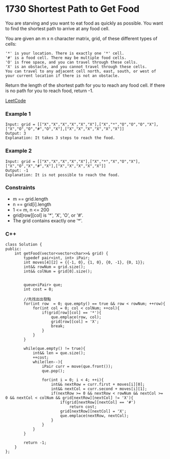 # 1730  Shortest Path to Get Food

You are starving and you want to eat food as quickly as possible. You want to find the shortest path to arrive at any food cell.

You are given an m x n character matrix, grid, of these different types of cells:
```
'*' is your location. There is exactly one '*' cell.
'#' is a food cell. There may be multiple food cells.
'O' is free space, and you can travel through these cells.
'X' is an obstacle, and you cannot travel through these cells.
You can travel to any adjacent cell north, east, south, or west of your current location if there is not an obstacle.
```

Return the length of the shortest path for you to reach any food cell. If there is no path for you to reach food, return -1.

[LeetCode](https://leetcode.cn/problems/shortest-path-to-get-food/description/)

### Example 1

```
Input: grid = [["X","X","X","X","X","X"],["X","*","O","O","O","X"],["X","O","O","#","O","X"],["X","X","X","X","X","X"]]
Output: 3
Explanation: It takes 3 steps to reach the food.
```

### Example 2

```
Input: grid = [["X","X","X","X","X"],["X","*","X","O","X"],["X","O","X","#","X"],["X","X","X","X","X"]]
Output: -1
Explanation: It is not possible to reach the food.
```


### Constraints

* m == grid.length
* n == grid[i].length
* 1 <= m, n <= 200
* grid[row][col] is '*', 'X', 'O', or '#'.
* The grid contains exactly one '*'.

### C++ 

```
class Solution {
public:
    int getFood(vector<vector<char>>& grid) {
        typedef pair<int, int> iPair;
        int moves[4][2] = {{-1, 0}, {1, 0}, {0, -1}, {0, 1}};
        int&& rowNum = grid.size();
        int&& colNum = grid[0].size();
        
        
        queue<iPair> que;
        int cost = 0;
        
        //先找出出發點
        for(int row  = 0; que.empty() == true && row < rowNum; ++row){
            for(int col = 0; col < colNum; ++col){
                if(grid[row][col] == '*'){
                    que.emplace(row, col);
                    grid[row][col] = 'X';
                    break;
                }
            }
        }
        
        while(que.empty() != true){
            int&& len = que.size();
            ++cost;
            while(len--){
                iPair curr = move(que.front());
                que.pop();

                for(int i = 0; i < 4; ++i){
                    int&& nextRow = curr.first + moves[i][0];
                    int&& nextCol = curr.second + moves[i][1];
                    if(nextRow >= 0 && nextRow < rowNum && nextCol >= 0 && nextCol < colNum && grid[nextRow][nextCol] != 'X'){
                        if(grid[nextRow][nextCol] == '#')
                            return cost;
                        grid[nextRow][nextCol] = 'X';
                        que.emplace(nextRow, nextCol);
                    }
                }
            }
        }

        return -1;
    }
};
```